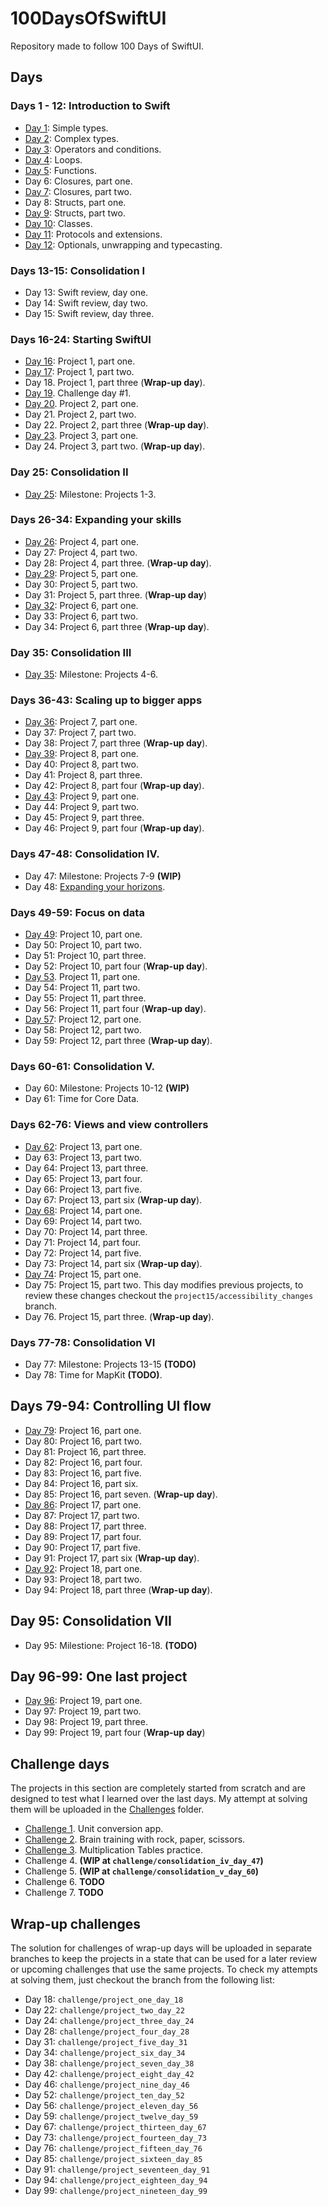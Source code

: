 
# 100DaysOfSwiftUI

Repository made to follow 100 Days of SwiftUI.

## Days
### Days 1 - 12: Introduction to Swift

- [Day 1](Introduction/Day01): Simple types.
- [Day 2](Introduction/Day02): Complex types.
- [Day 3](Introduction/Day03): Operators and conditions.
- [Day 4](Introduction/Day04): Loops.
- [Day 5](Introduction/Day05): Functions.
- Day 6: Closures, part one.
- [Day 7](Introduction/Day07): Closures, part two.
- Day 8: Structs, part one.
- [Day 9](Introduction/Day09): Structs, part two.
- [Day 10](Introduction/Day10): Classes.
- [Day 11](Introduction/Day11): Protocols and extensions.
- [Day 12](Introduction/Day12): Optionals, unwrapping and typecasting.

### Days 13-15: Consolidation I

- Day 13: Swift review, day one.
- Day 14: Swift review, day two.
- Day 15: Swift review, day three.

### Days 16-24: Starting SwiftUI

- [Day 16](WeSplit): Project 1, part one.
- [Day 17](WeSplit): Project 1, part two.
- Day 18. Project 1, part three (**Wrap-up day**).
- [Day 19](Challenges/Unit%20Converter). Challenge day #1.
- [Day 20](GuessTheFlag). Project 2, part one.
- Day 21. Project 2, part two.
- Day 22. Project 2, part three (**Wrap-up day**).
- [Day 23](ViewsAndModifiers). Project 3, part one.
- Day 24. Project 3, part two. (**Wrap-up day**).

### Day 25: Consolidation II

- [Day 25](Challenges/Brain%20RPS): Milestone: Projects 1-3.

### Days 26-34: Expanding your skills

- [Day 26](BetterRest): Project 4, part one.
- Day 27: Project 4, part two.
- Day 28: Project 4, part three. (**Wrap-up day**).
- [Day 29](WordScramble): Project 5, part one.
- Day 30: Project 5, part two.
- Day 31: Project 5, part three. (**Wrap-up day**)
- [Day 32](Animations): Project 6, part one.
- Day 33: Project 6, part two.
- Day 34: Project 6, part three (**Wrap-up day**).

### Day 35: Consolidation III

- [Day 35](Challenges/MultiTables): Milestone: Projects 4-6.

### Days 36-43: Scaling up to bigger apps

- [Day 36](iExpense): Project 7, part one.
- Day 37: Project 7, part two.
- Day 38: Project 7, part three (**Wrap-up day**).
- [Day 39](Moonshot): Project 8, part one.
- Day 40: Project 8, part two.
- Day 41: Project 8, part three.
- Day 42: Project 8, part four (**Wrap-up day**).
- [Day 43](Drawing): Project 9, part one.
- Day 44: Project 9, part two.
- Day 45: Project 9, part three.
- Day 46: Project 9, part four (**Wrap-up day**).

### Days 47-48: Consolidation IV.

- Day 47: Milestone: Projects 7-9 **(WIP)**
- Day 48: [Expanding your horizons](https://vimeo.com/295238750). 

### Days 49-59: Focus on data

- [Day 49](CupcakeCorner): Project 10, part one.
- Day 50: Project 10, part two.
- Day 51: Project 10, part three.
- Day 52: Project 10, part four (**Wrap-up day**).
- [Day 53](Bookworm). Project 11, part one.
- Day 54: Project 11, part two.
- Day 55: Project 11, part three.
- Day 56: Project 11, part four (**Wrap-up day**).
- [Day 57](CoreDataProject): Project 12, part one.
- Day 58: Project 12, part two.
- Day 59: Project 12, part three (**Wrap-up day**).

### Days 60-61: Consolidation V.

- Day 60: Milestone: Projects 10-12 **(WIP)**
- Day 61: Time for Core Data.

### Days 62-76: Views and view controllers

- [Day 62](Instafilter): Project 13, part one.
- Day 63: Project 13, part two.
- Day 64: Project 13, part three. 
- Day 65: Project 13, part four.
- Day 66: Project 13, part five.
- Day 67: Project 13, part six (**Wrap-up day**).
- [Day 68](BucketList): Project 14, part one.
- Day 69: Project 14, part two.
- Day 70: Project 14, part three. 
- Day 71: Project 14, part four.
- Day 72: Project 14, part five.
- Day 73: Project 14, part six (**Wrap-up day**).
- [Day 74](Accessibility): Project 15, part one.
- Day 75: Project 15, part two. This day modifies previous projects, to review these changes checkout the `project15/accessibility_changes` branch.
- Day 76. Project 15, part three. (**Wrap-up day**).

### Days 77-78: Consolidation VI

- Day 77: Milestone: Projects 13-15 **(TODO)**
- Day 78: Time for MapKit **(TODO)**.

## Days 79-94: Controlling UI flow

- [Day 79](HotProspects): Project 16, part one.
- Day 80: Project 16, part two.
- Day 81: Project 16, part three.
- Day 82: Project 16, part four.
- Day 83: Project 16, part five.
- Day 84: Project 16, part six.
- Day 85: Project 16, part seven. (**Wrap-up day**).
- [Day 86](Flashzilla): Project 17, part one.
- Day 87: Project 17, part two.
- Day 88: Project 17, part three.
- Day 89: Project 17, part four.
- Day 90: Project 17, part five.
- Day 91: Project 17, part six (**Wrap-up day**).
- [Day 92](LayoutAndGeometry): Project 18, part one.
- Day 93: Project 18, part two.
- Day 94: Project 18, part three (**Wrap-up day**).

## Day 95: Consolidation VII

- Day 95: Milestione: Project 16-18. **(TODO)**

## Day 96-99: One last project

- [Day 96](SnowSeeker): Project 19, part one.
- Day 97: Project 19, part two.
- Day 98: Project 19, part three.
- Day 99: Project 19, part four (**Wrap-up day**)

## Challenge days

The projects in this section are completely started from scratch and are designed to test what I learned over the last days. My attempt at solving them will be uploaded in the [Challenges](Challenges) folder.

- [Challenge 1](Challenges/Unit%20Converter). Unit conversion app.
- [Challenge 2](Challenges/Brain%20RPS). Brain training with rock, paper, scissors.
- [Challenge 3](Challenges/MultiTables). Multiplication Tables practice.
- Challenge 4. **(WIP at `challenge/consolidation_iv_day_47`)**
- Challenge 5. **(WIP at `challenge/consolidation_v_day_60`)**
- Challenge 6. **TODO**
- Challenge 7. **TODO**

## Wrap-up challenges

The solution for challenges of wrap-up days will be uploaded in separate branches to keep the projects in a state that can be used for a later review or upcoming challenges that use the same projects. To check my attempts at solving them, just checkout the branch from the following list:

- Day 18: `challenge/project_one_day_18`
- Day 22: `challenge/project_two_day_22`
- Day 24: `challenge/project_three_day_24`
- Day 28: `challenge/project_four_day_28`
- Day 31: `challenge/project_five_day_31`
- Day 34: `challenge/project_six_day_34`
- Day 38: `challenge/project_seven_day_38`
- Day 42: `challenge/project_eight_day_42` 
- Day 46: `challenge/project_nine_day_46`
- Day 52: `challenge/project_ten_day_52`
- Day 56: `challenge/project_eleven_day_56`
- Day 59: `challenge/project_twelve_day_59`
- Day 67: `challenge/project_thirteen_day_67`
- Day 73: `challenge/project_fourteen_day_73`
- Day 76: `challenge/project_fifteen_day_76`
- Day 85: `challenge/project_sixteen_day_85`
- Day 91: `challenge/project_seventeen_day_91`
- Day 94: `challenge/project_eighteen_day_94`
- Day 99: `challenge/project_nineteen_day_99`